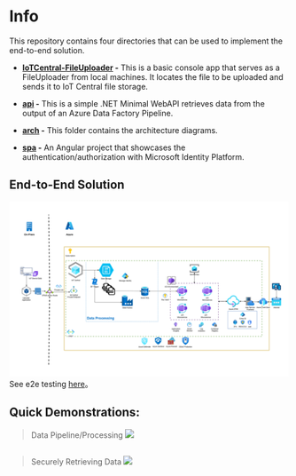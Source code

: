 # Info
This repository contains four directories that can be used to implement the end-to-end solution.
- **[IoTCentral-FileUploader](https://github.com/ryanninodizon/EHR-PoC/tree/main/IoTCentral-FileUploader  "IoTCentral-FileUploader") -** This is a basic console app that serves as a FileUploader from local machines. It locates the file to be uploaded and sends it to IoT Central file storage.

- **[api](https://github.com/ryanninodizon/EHR-PoC/tree/main/api "api") -** This is a simple .NET Minimal WebAPI retrieves data from the output of an Azure Data Factory Pipeline.

- **[arch](https://github.com/ryanninodizon/EHR-PoC/tree/main/arch "arch") -** This folder contains the architecture diagrams.

- **[spa](https://github.com/ryanninodizon/EHR-PoC/tree/main/spa "spa") -** An Angular project that showcases the authentication/authorization with Microsoft Identity Platform.

## End-to-End Solution 
![](https://github.com/ryanninodizon/EHR-PoC/blob/main/arch/MainFlow.png)
See e2e testing [here](https://youtu.be/krEo3mMB9E4)。

## Quick Demonstrations:
> Data Pipeline/Processing 
![](https://github.com/ryanninodizon/EHR-PoC/blob/main/arch/data-pipeline-poc.gif)

## 
> Securely Retrieving Data 
![](https://github.com/ryanninodizon/EHR-PoC/blob/main/arch/fetching-data.gif)

